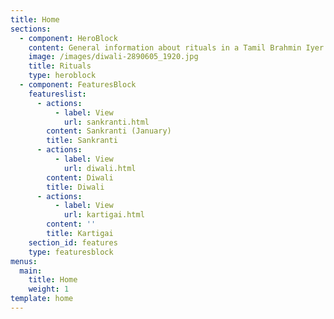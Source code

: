 ```yaml
---
title: Home
sections:
  - component: HeroBlock
    content: General information about rituals in a Tamil Brahmin Iyer household
    image: /images/diwali-2890605_1920.jpg
    title: Rituals
    type: heroblock
  - component: FeaturesBlock
    featureslist:
      - actions:
          - label: View
            url: sankranti.html
        content: Sankranti (January)
        title: Sankranti
      - actions:
          - label: View
            url: diwali.html
        content: Diwali
        title: Diwali
      - actions:
          - label: View
            url: kartigai.html
        content: ''
        title: Kartigai
    section_id: features
    type: featuresblock
menus:
  main:
    title: Home
    weight: 1
template: home
---
```


